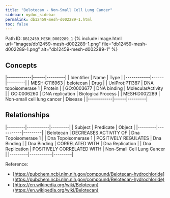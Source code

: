 ```yaml
---
title: "Belotecan - Non-Small Cell Lung Cancer"
sidebar: mydoc_sidebar
permalink: db12459-mesh-d002289-1.html
toc: false 
---
```



Path ID: `DB12459_MESH_D002289_1`
{% include image.html url="images/db12459-mesh-d002289-1.png" file="db12459-mesh-d002289-1.png" alt="db12459-mesh-d002289-1" %}

## Concepts

|------------|------|---------|
| Identifier | Name | Type    |
|------------|------|---------|
| MESH:C116963 | belotecan | Drug |
| UniProt:P11387 | DNA topoisomerase 1 | Protein |
| GO:0003677 | DNA binding | MolecularActivity |
| GO:0006260 | DNA replication | BiologicalProcess |
| MESH:D002289 | Non-small cell lung cancer | Disease |
|------------|------|---------|

## Relationships

|---------|-----------|---------|
| Subject | Predicate | Object  |
|---------|-----------|---------|
| Belotecan | DECREASES ACTIVITY OF | Dna Topoisomerase 1 |
| Dna Topoisomerase 1 | POSITIVELY REGULATES | Dna Binding |
| Dna Binding | CORRELATED WITH | Dna Replication |
| Dna Replication | POSITIVELY CORRELATED WITH | Non-Small Cell Lung Cancer |
|---------|-----------|---------|

Reference: 
  - [https://pubchem.ncbi.nlm.nih.gov/compound/Belotecan-hydrochloride](https://pubchem.ncbi.nlm.nih.gov/compound/Belotecan-hydrochloride)
  - [https://en.wikipedia.org/wiki/Belotecan](https://en.wikipedia.org/wiki/Belotecan)
